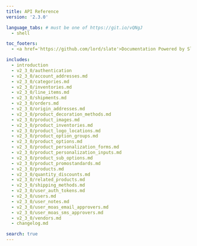 ```yaml
---
title: API Reference
version: '2.3.0'

language_tabs: # must be one of https://git.io/vQNgJ
  - shell

toc_footers:
  - <a href='https://github.com/lord/slate'>Documentation Powered by Slate</a>

includes:
  - introduction
  - v2_3_0/authentication
  - v2_3_0/account_addresses.md
  - v2_3_0/categories.md
  - v2_3_0/inventories.md
  - v2_3_0/line_items.md
  - v2_3_0/shipments.md
  - v2_3_0/orders.md
  - v2_3_0/origin_addresses.md
  - v2_3_0/product_decoration_methods.md
  - v2_3_0/product_images.md
  - v2_3_0/product_inventories.md
  - v2_3_0/product_logo_locations.md
  - v2_3_0/product_option_groups.md
  - v2_3_0/product_options.md
  - v2_3_0/product_personalization_forms.md
  - v2_3_0/product_personalization_inputs.md
  - v2_3_0/product_sub_options.md
  - v2_3_0/product_promostandards.md
  - v2_3_0/products.md
  - v2_3_0/quantity_discounts.md
  - v2_3_0/related_products.md
  - v2_3_0/shipping_methods.md
  - v2_3_0/user_auth_tokens.md
  - v2_3_0/users.md
  - v2_3_0/user_notes.md
  - v2_3_0/user_moas_email_approvers.md
  - v2_3_0/user_moas_sms_approvers.md
  - v2_3_0/vendors.md
  - changelog.md

search: true
---
```


